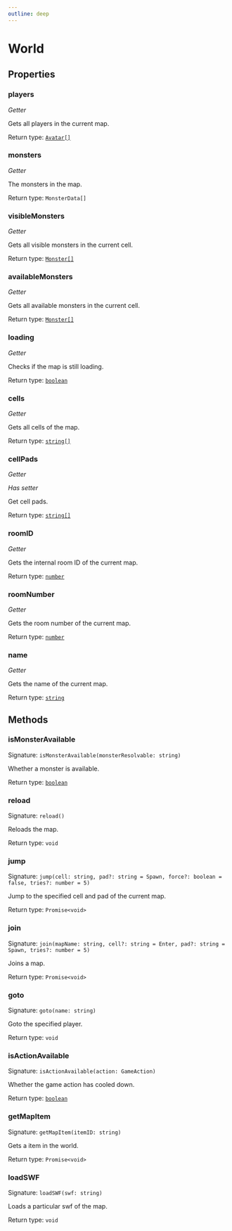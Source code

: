 ```yaml
---
outline: deep
---
```

# World



## Properties

### players
*Getter*

Gets all players in the current map.


Return type: <code><a href="/api/struct/avatar">Avatar[]</a></code>

### monsters
*Getter*

The monsters in the map.


Return type: `MonsterData[]`

### visibleMonsters
*Getter*

Gets all visible monsters in the current cell.


Return type: <code><a href="/api/struct/monster">Monster[]</a></code>

### availableMonsters
*Getter*

Gets all available monsters in the current cell.


Return type: <code><a href="/api/struct/monster">Monster[]</a></code>

### loading
*Getter*

Checks if the map is still loading.


Return type: <code><a href="https://developer.mozilla.org/en-US/docs/Web/JavaScript/Reference/Global_Objects/Boolean">boolean</a></code>

### cells
*Getter*

Gets all cells of the map.


Return type: <code><a href="https://developer.mozilla.org/en-US/docs/Web/JavaScript/Reference/Global_Objects/String">string[]</a></code>

### cellPads
*Getter*

*Has setter*

Get cell pads.


Return type: <code><a href="https://developer.mozilla.org/en-US/docs/Web/JavaScript/Reference/Global_Objects/String">string[]</a></code>

### roomID
*Getter*

Gets the internal room ID of the current map.


Return type: <code><a href="https://developer.mozilla.org/en-US/docs/Web/JavaScript/Reference/Global_Objects/Number">number</a></code>

### roomNumber
*Getter*

Gets the room number of the current map.


Return type: <code><a href="https://developer.mozilla.org/en-US/docs/Web/JavaScript/Reference/Global_Objects/Number">number</a></code>

### name
*Getter*

Gets the name of the current map.


Return type: <code><a href="https://developer.mozilla.org/en-US/docs/Web/JavaScript/Reference/Global_Objects/String">string</a></code>

## Methods

### isMonsterAvailable
Signature: `isMonsterAvailable(monsterResolvable: string)`

Whether a monster is available.


Return type: <code><a href="https://developer.mozilla.org/en-US/docs/Web/JavaScript/Reference/Global_Objects/Boolean">boolean</a></code>

### reload
Signature: `reload()`

Reloads the map.


Return type: `void`

### jump
Signature: `jump(cell: string, pad?: string = Spawn, force?: boolean = false, tries?: number = 5)`

Jump to the specified cell and pad of the current map.


Return type: `Promise<void>`

### join
Signature: `join(mapName: string, cell?: string = Enter, pad?: string = Spawn, tries?: number = 5)`

Joins a map.


Return type: `Promise<void>`

### goto
Signature: `goto(name: string)`

Goto the specified player.


Return type: `void`

### isActionAvailable
Signature: `isActionAvailable(action: GameAction)`

Whether the game action has cooled down.


Return type: <code><a href="https://developer.mozilla.org/en-US/docs/Web/JavaScript/Reference/Global_Objects/Boolean">boolean</a></code>

### getMapItem
Signature: `getMapItem(itemID: string)`

Gets a item in the world.


Return type: `Promise<void>`

### loadSWF
Signature: `loadSWF(swf: string)`

Loads a particular swf of the map.


Return type: `void`